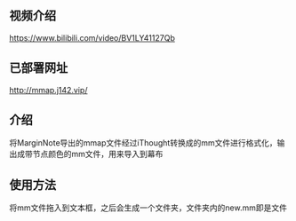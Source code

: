## 视频介绍
https://www.bilibili.com/video/BV1LY41127Qb
## 已部署网址
http://mmap.j142.vip/
## 介绍
将MarginNote导出的mmap文件经过iThought转换成的mm文件进行格式化，输出成带节点颜色的mm文件，用来导入到幕布
## 使用方法
将mm文件拖入到文本框，之后会生成一个文件夹，文件夹内的new.mm即是文件
